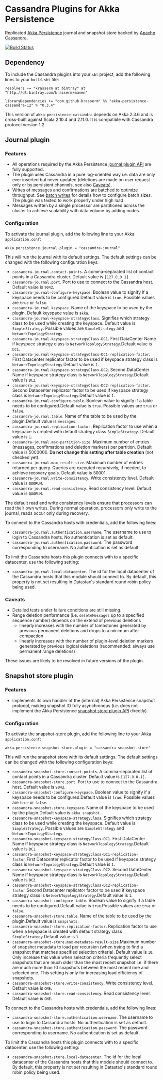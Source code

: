 Cassandra Plugins for Akka Persistence
======================================

Replicated [Akka Persistence](http://doc.akka.io/docs/akka/2.3.6/scala/persistence.html) journal and snapshot store backed by [Apache Cassandra](http://cassandra.apache.org/).

[![Build Status](https://travis-ci.org/krasserm/akka-persistence-cassandra.svg?branch=master)](https://travis-ci.org/krasserm/akka-persistence-cassandra)

Dependency
----------

To include the Cassandra plugins into your `sbt` project, add the following lines to your `build.sbt` file:

    resolvers += "krasserm at bintray" at "http://dl.bintray.com/krasserm/maven"

    libraryDependencies += "com.github.krasserm" %% "akka-persistence-cassandra-12" % "0.3.4"

This version of `akka-persistence-cassandra` depends on Akka 2.3.6 and is cross-built against Scala 2.10.4 and 2.11.0. It is compatible with Cassandra protocol version 1.2. 

Journal plugin
--------------

### Features

- All operations required by the Akka Persistence [journal plugin API](http://doc.akka.io/docs/akka/2.3.6/scala/persistence.html#journal-plugin-api) are fully supported.
- The plugin uses Cassandra in a pure log-oriented way i.e. data are only ever inserted but never updated (deletions are made on user request only or by persistent channels, see also [Caveats](#caveats)).
- Writes of messages and confirmations are batched to optimize throughput. See [batch writes](http://doc.akka.io/docs/akka/2.3.6/scala/persistence.html#batch-writes) for details how to configure batch sizes. The plugin was tested to work properly under high load.
- Messages written by a single processor are partitioned across the cluster to achieve scalability with data volume by adding nodes.

### Configuration

To activate the journal plugin, add the following line to your Akka `application.conf`:

    akka.persistence.journal.plugin = "cassandra-journal"

This will run the journal with its default settings. The default settings can be changed with the following configuration keys:

- `cassandra-journal.contact-points`. A comma-separated list of contact points in a Cassandra cluster. Default value is `[127.0.0.1]`.
- `cassandra-journal.port`. Port to use to connect to the Cassandra host. Default value is `9042`.
- `cassandra-journal-configure-keyspace`. Boolean value to signify if a keyspace needs to be configured.Default value is `true`. Possible values are `true` or `false`.
- `cassandra-journal.keyspace`. Name of the keyspace to be used by the plugin. Default keyspace value is `akka`.
- `cassandra-journal-keyspace-strategyClass`. Signifies which strategy class to be used while creating the keyspace. Default value is `SimpleStrategy`. Possible values are `SimpleStrategy` and  `NetworkTopologyStrategy`.
- `cassandra-journal-keyspace-strategyClass-DC1`. First DataCenter Name if keyspace strategy class is `NetworkTopologyStrategy`.Default value is `DC1`.
- `cassandra-journal-keyspace-strategyClass-DC1-replication-factor`. First Datacenter replicator factor to be used if keyspace strategy class is `NetworkTopologyStrategy`.Default value is `1`.
- `cassandra-journal-keyspace-strategyClass-DC2`. Second DataCenter Name if keyspace strategy class is `NetworkTopologyStrategy`.Default value is `DC2`.
- `cassandra-journal-keyspace-strategyClass-DC2-replication-factor`. Second Datacenter replicator factor to be used if keyspace strategy class is `NetworkTopologyStrategy`.Default value is `1`.
- `cassandra-journal-configure-table`. Boolean value to signify if a table needs to be configured.Default value is `true`. Possible values are `true` or `false`.
- `cassandra-journal.table`. Name of the table to be used by the plugin.Default value is `messages`.
- `cassandra-journal.replication-factor`. Replication factor to use when a keyspace is created with default strategy class `SimpleStrategy`. Default value is `1`.
- `cassandra-journal.max-partition-size`. Maximum number of entries (messages, confirmations and deletion markers) per partition. Default value is 5000000. **Do not change this setting after table creation** (not checked yet).
- `cassandra-journal.max-result-size`. Maximum number of entries returned per query. Queries are executed recursively, if needed, to achieve recovery goals. Default value is 50001.
- `cassandra-journal.write-consistency`. Write consistency level. Default value is `QUORUM`.
- `cassandra-journal.read-consistency`. Read consistency level. Default value is `QUORUM`.

The default read and write consistency levels ensure that processors can read their own writes. During normal operation, processors only write to the journal, reads occur only during recovery.

To connect to the Cassandra hosts with credentials, add the following lines:

- `cassandra-journal.authentication.username`. The username to use to login to Cassandra hosts. No authentication is set as default.
- `cassandra-journal.authentication.password`. The password corresponding to username. No authentication is set as default.

To limit the Cassandra hosts this plugin connects with to a specific datacenter, use the following setting:

- `cassandra-journal.local-datacenter`.  The id for the local datacenter of the Cassandra hosts that this module should connect to.  By default, this property is not set resulting in Datastax's standard round robin policy being used.

### Caveats

- Detailed tests under failure conditions are still missing.
- Range deletion performance (i.e. `deleteMessages` up to a specified sequence number) depends on the extend of previous deletions
    - linearly increases with the number of tombstones generated by previous permanent deletions and drops to a minimum after compaction
    - linearly increases with the number of plugin-level deletion markers generated by previous logical deletions (recommended: always use permanent range deletions)

These issues are likely to be resolved in future versions of the plugin.

Snapshot store plugin
---------------------

### Features

- Implements its own handler of the (internal) Akka Persistence snapshot protocol, making snapshot IO fully asynchronous (i.e. does not implement the Akka Persistence [snapshot store plugin API](http://doc.akka.io/docs/akka/2.3.6/scala/persistence.html#snapshot-store-plugin-api) directly).

### Configuration

To activate the snapshot-store plugin, add the following line to your Akka `application.conf`:

    akka.persistence.snapshot-store.plugin = "cassandra-snapshot-store"

This will run the snapshot store with its default settings. The default settings can be changed with the following configuration keys:

- `cassandra-snapshot-store.contact-points`. A comma-separated list of contact points in a Cassandra cluster. Default value is `[127.0.0.1]`.
- `cassandra-snapshot-store.port`. Port to use to connect to the Cassandra host. Default value is `9042`.
- `cassandra-snapshot-configure-keyspace`. Boolean value to signify if a keyspace needs to be configured.Default value is `true`. Possible values are `true` or `false`.
- `cassandra-snapshot-store.keyspace`. Name of the keyspace to be used by the plugin.Default value is `akka_snapshot`.
- `cassandra-snapshot-keyspace-strategyClass`. Signifies which strategy class to be used while creating the keyspace. Default value is `SimpleStrategy`. Possible values are `SimpleStrategy` and `NetworkTopologyStrategy`.
- `cassandra-snapshot-keyspace-strategyClass-DC1`. First DataCenter Name if keyspace strategy class is `NetworkTopologyStrategy`.Default value is `DC1`.
- `cassandra-snapshot-keyspace-strategyClass-DC1-replication-factor`.First Datacenter replicator factor to be used if keyspace strategy class is `NetworkTopologyStrategy`.Default value is `1`.
- `cassandra-snapshot-keyspace-strategyClass-DC2`. Second DataCenter Name if keyspace strategy class is `NetworkTopologyStrategy`.Default value is `DC2`.
- `cassandra-snapshot-keyspace-strategyClass-DC2-replication-factor`.Second Datacenter replicator factor to be used if keyspace strategy class is `NetworkTopologyStrategy`.Default value is `1`.
- `cassandra-snapshot-configure-table`. Boolean value to signify if a table needs to be configured.Default value is `true`.Possible values are `true` or `false`.
- `cassandra-snapshot-store.table`. Name of the table to be used by the plugin.Default value is `snapshots`.
- `cassandra-snapshot-store.replication-factor`. Replication factor to use when a keyspace is created with default strategy class `SimpleStrategy`.Default value is `1`.
- `cassandra-snapshot-store.max-metadata-result-size`.Maximum number of snapshot metadata to load per recursion (when trying to find a snapshot that matches specified selection criteria). Default value is `10`. Only increase this value when selection criteria frequently select snapshots that are much older than the most recent snapshot i.e. if there are much more than 10 snapshots between the most recent one and selected one. This setting is only for increasing load efficiency of snapshots.
- `cassandra-snapshot-store.write-consistency`. Write consistency level. Default value is `ONE`.
- `cassandra-snapshot-store.read-consistency`. Read consistency level. Default value is `ONE`.

To connect to the Cassandra hosts with credentials, add the following lines:

- `cassandra-snapshot-store.authentication.username`. The username to use to login to Cassandra hosts. No authentication is set as default.
- `cassandra-snapshot-store.authentication.password`. The password corresponding to username. No authentication is set as default.

To limit the Cassandra hosts this plugin connects with to a specific datacenter, use the following setting:

- `cassandra-snapshot-store.local-datacenter`.  The id for the local datacenter of the Cassandra hosts that this module should connect to.  By default, this property is not set resulting in Datastax's standard round robin policy being used.
